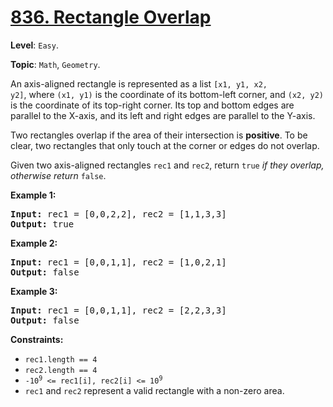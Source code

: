 # [836. Rectangle Overlap](https://leetcode.com/problems/rectangle-overlap/)

**Level**: `Easy`.

**Topic**: `Math`, `Geometry`.

An axis-aligned rectangle is represented as a list <code>[x1, y1, x2, y2]</code>, where <code>(x1, y1)</code> is the coordinate of its bottom-left corner, and <code>(x2, y2)</code> is the coordinate of its top-right corner. Its top and bottom edges are parallel to the X-axis, and its left and right edges are parallel to the Y-axis.

Two rectangles overlap if the area of their intersection is <strong>positive</strong>. To be clear, two rectangles that only touch at the corner or edges do not overlap.

Given two axis-aligned rectangles <code>rec1</code> and <code>rec2</code>, return <code>true</code><em> if they overlap, otherwise return </em><code>false</code>.

<strong>Example 1:</strong>
<pre><strong>Input:</strong> rec1 = [0,0,2,2], rec2 = [1,1,3,3]
<strong>Output:</strong> true
</pre><strong>Example 2:</strong>
<pre><strong>Input:</strong> rec1 = [0,0,1,1], rec2 = [1,0,2,1]
<strong>Output:</strong> false
</pre><strong>Example 3:</strong>
<pre><strong>Input:</strong> rec1 = [0,0,1,1], rec2 = [2,2,3,3]
<strong>Output:</strong> false
</pre>

<strong>Constraints:</strong>

<ul>
 <li><code>rec1.length == 4</code></li>
 <li><code>rec2.length == 4</code></li>
 <li><code>-10<sup>9</sup> &lt;= rec1[i], rec2[i] &lt;= 10<sup>9</sup></code></li>
 <li><code>rec1</code> and <code>rec2</code> represent a valid rectangle with a non-zero area.</li>
</ul>
